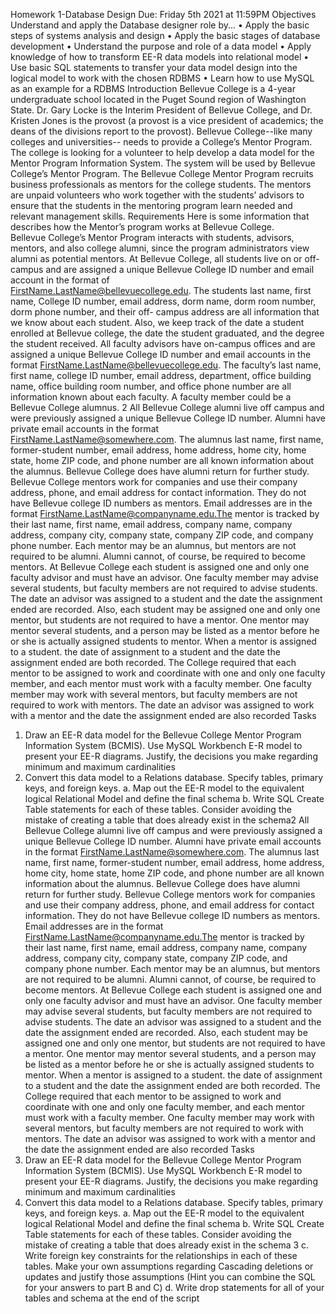 Homework 1-Database Design 
Due: Friday 5th 2021 at 11:59PM
Objectives  
Understand and apply the Database designer role by... 
• Apply the basic steps of systems analysis and design
• Apply the basic stages of database development
• Understand the purpose and role of a data model
• Apply knowledge of how to transform EE-R data models into relational model
• Use basic SQL statements to transfer your data model design into the logical model to
work with the chosen RDBMS
• Learn how to use MySQL as an example for a RDBMS
Introduction 
Bellevue College is a 4-year undergraduate school located in the Puget Sound region of 
Washington State. Dr. Gary Locke is the Interim President of Bellevue College, and Dr. Kristen 
Jones is the provost (a provost is a vice president of academics; the deans of the divisions report 
to the provost). Bellevue College--like many colleges and universities-- needs to provide a 
College’s Mentor Program. 
The college is looking for a volunteer to help develop a data model for the Mentor Program 
Information System. The system will be used by Bellevue College’s Mentor Program. The 
Bellevue College Mentor Program recruits business professionals as mentors for the college 
students. The mentors are unpaid volunteers who work together with the students’ advisors to 
ensure that the students in the mentoring program learn needed and relevant management skills. 
Requirements 
Here is some information that describes how the Mentor’s program works at Bellevue College.  
Bellevue College’s Mentor Program interacts with students, advisors, mentors, and also college 
alumni, since the program administrators view alumni as potential mentors. 
At Bellevue College, all students live on or off-campus and are assigned a unique Bellevue 
College ID number and email account in the format of  
FirstName.LastName@bellevuecollege.edu. The students last name, first name, College ID 
number, email address, dorm name, dorm room number, dorm phone number, and their off-
campus address are all information that we know about each student. Also, we keep track of the 
date a student enrolled at Bellevue college, the date the student graduated, and the degree the 
student received. 
All faculty advisors have on-campus offices and are assigned a unique Bellevue College ID 
number and email accounts in the format FirstName.LastName@bellevuecollege.edu. The 
faculty’s last name, first name, college ID number, email address, department, office building 
name, office building room number, and office phone number are all information known about 
each faculty. A faculty member could be a Bellevue College alumnus. 
2 
All Bellevue College alumni live off campus and were previously assigned a unique Bellevue 
College ID number. Alumni have private email accounts in the format 
FirstName.LastName@somewhere.com. The alumnus last name, first name, former-student 
number, email address, home address, home city, home state, home ZIP code, and phone number 
are all known information about the alumnus. Bellevue College does have alumni return for 
further study. 
Bellevue College mentors work for companies and use their company address, phone, and email 
address for contact information. They do not have Bellevue college ID numbers as mentors. 
Email addresses are in the format FirstName.LastName@companyname.edu.The mentor is 
tracked by their last name, first name,  email address, company name, company address, 
company city, company state, company ZIP code, and company phone number. Each mentor 
may be an alumnus, but mentors are not required to be alumni. Alumni cannot, of course, be 
required to become mentors. 
At Bellevue College each student is assigned one and only one faculty advisor and must have an 
advisor. One faculty member may advise several students, but faculty members are not required 
to advise students. The date an advisor was assigned to a student and the date the assignment 
ended are recorded.  Also, each student may be assigned one and only one mentor, but students 
are not required to have a mentor. One mentor may mentor several students, and a person may be 
listed as a mentor before he or she is actually assigned students to mentor. When a mentor is 
assigned to a student. the date of assignment to a student and the date the assignment ended are 
both recorded. 
The College required that each mentor to be assigned to work and coordinate with one and only 
one faculty member, and each mentor must work with a faculty member. One faculty member 
may work with several mentors, but faculty members are not required to work with mentors. The 
date an advisor was assigned to work with a mentor and the date the assignment ended are also 
recorded 
Tasks 
1. Draw an EE-R data model for the Bellevue College Mentor Program Information System
(BCMIS). Use MySQL Workbench E-R model to present your EE-R diagrams. Justify,
the decisions you make regarding minimum and maximum cardinalities
2. Convert this data model to a Relations database. Specify tables, primary keys, and
foreign keys.
a. Map out the EE-R model to the equivalent logical Relational Model and define
the final schema
b. Write SQL Create Table statements for each of these tables. Consider avoiding
the mistake of creating a table that does already exist in the schema2 
All Bellevue College alumni live off campus and were previously assigned a unique Bellevue 
College ID number. Alumni have private email accounts in the format 
FirstName.LastName@somewhere.com. The alumnus last name, first name, former-student 
number, email address, home address, home city, home state, home ZIP code, and phone number 
are all known information about the alumnus. Bellevue College does have alumni return for 
further study. 
Bellevue College mentors work for companies and use their company address, phone, and email 
address for contact information. They do not have Bellevue college ID numbers as mentors. 
Email addresses are in the format FirstName.LastName@companyname.edu.The mentor is 
tracked by their last name, first name,  email address, company name, company address, 
company city, company state, company ZIP code, and company phone number. Each mentor 
may be an alumnus, but mentors are not required to be alumni. Alumni cannot, of course, be 
required to become mentors. 
At Bellevue College each student is assigned one and only one faculty advisor and must have an 
advisor. One faculty member may advise several students, but faculty members are not required 
to advise students. The date an advisor was assigned to a student and the date the assignment 
ended are recorded.  Also, each student may be assigned one and only one mentor, but students 
are not required to have a mentor. One mentor may mentor several students, and a person may be 
listed as a mentor before he or she is actually assigned students to mentor. When a mentor is 
assigned to a student. the date of assignment to a student and the date the assignment ended are 
both recorded. 
The College required that each mentor to be assigned to work and coordinate with one and only 
one faculty member, and each mentor must work with a faculty member. One faculty member 
may work with several mentors, but faculty members are not required to work with mentors. The 
date an advisor was assigned to work with a mentor and the date the assignment ended are also 
recorded 
Tasks 
1. Draw an EE-R data model for the Bellevue College Mentor Program Information System
(BCMIS). Use MySQL Workbench E-R model to present your EE-R diagrams. Justify,
the decisions you make regarding minimum and maximum cardinalities
2. Convert this data model to a Relations database. Specify tables, primary keys, and
foreign keys.
a. Map out the EE-R model to the equivalent logical Relational Model and define
the final schema
b. Write SQL Create Table statements for each of these tables. Consider avoiding
the mistake of creating a table that does already exist in the schema
3 
c. Write foreign key constraints for the relationships in each of these tables. Make
your own assumptions regarding Cascading deletions or updates and justify those
assumptions (Hint you can combine the SQL for your answers to part B and C)
d. Write drop statements for all of your tables and schema at the end of the script